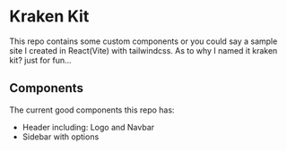 # Kraken Kit

This repo contains some custom components or you could say a sample site I created in React(Vite) with tailwindcss. As to why I named it kraken kit? just for fun...

## Components

The current good components this repo has:
 - Header including: Logo and Navbar
 - Sidebar with options
